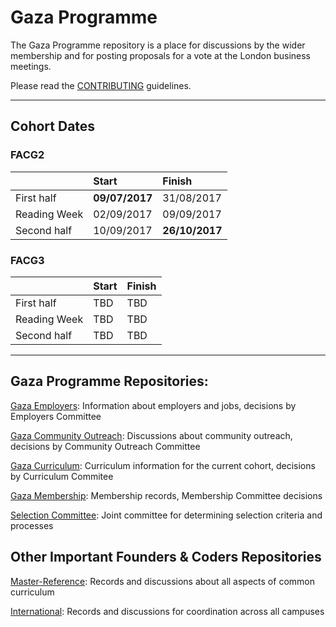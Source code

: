 # Gaza Programme

The Gaza Programme repository is a place for discussions by the wider membership and for posting proposals for a vote at the London business meetings.

Please read the [CONTRIBUTING](./CONTRIBUTING.md) guidelines.

---

## Cohort Dates

### FACG2
|              | Start          | Finish         |
|--------------|:---------------|:---------------|
| First half   | **09/07/2017** |   31/08/2017   |
| Reading Week |   02/09/2017   |   09/09/2017   |
| Second half  |   10/09/2017   | **26/10/2017** |

### FACG3
|              | Start          | Finish         |
|--------------|:---------------|:---------------|
| First half   |       TBD      |       TBD      |
| Reading Week |       TBD      |       TBD      |
| Second half  |       TBD      |       TBD      |


---

## Gaza Programme Repositories:

[Gaza Employers](https://github.com/foundersandcoders/gaza-employers): Information about employers and jobs, decisions by Employers Committee

[Gaza Community Outreach](https://github.com/foundersandcoders/gaza-outreach): Discussions about community outreach, decisions by Community Outreach Committee

[Gaza Curriculum](https://github.com/foundersandcoders/gaza-curriculum): Curriculum information for the current cohort, decisions by Curriculum Commitee

[Gaza Membership](https://github.com/foundersandcoders/gaza-membership): Membership records, Membership Committee decisions

[Selection Committee](https://github.com/foundersandcoders/selection-committee): Joint committee for determining selection criteria and processes

## Other Important Founders & Coders Repositories

[Master-Reference](https://github.com/foundersandcoders/master-reference): Records and discussions about all aspects of common curriculum

[International](https://github.com/foundersandcoders/international): Records and discussions for coordination across all campuses
